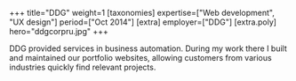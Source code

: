 +++
title="DDG"
weight=1
[taxonomies]
expertise=["Web development", "UX design"]
period=["Oct 2014"]
[extra]
employer=["DDG"]
[extra.poly]
hero="ddgcorpru.jpg"
+++

DDG provided services in business automation. During my work there I built and maintained our portfolio websites, allowing customers from various industries quickly find relevant projects.